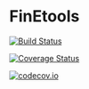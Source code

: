 # FinEtools

[![Build Status](https://travis-ci.org/PetrKryslUCSD/FinEtools.jl.svg?branch=master)](https://travis-ci.org/PetrKryslUCSD/FinEtools.jl)

[![Coverage Status](https://coveralls.io/repos/PetrKryslUCSD/FinEtools.jl/badge.svg?branch=master&service=github)](https://coveralls.io/github/PetrKryslUCSD/FinEtools.jl?branch=master)

[![codecov.io](http://codecov.io/github/PetrKryslUCSD/FinEtools.jl/coverage.svg?branch=master)](http://codecov.io/github/PetrKryslUCSD/FinEtools.jl?branch=master)
